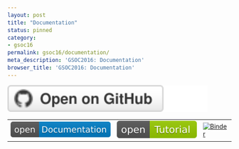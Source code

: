 ```yaml
---
layout: post
title: "Documentation"
status: pinned
category:
- gsoc16
permalink: gsoc16/documentation/
meta_description: 'GSOC2016: Documentation'
browser_title: 'GSOC2016: Documentation'
---
```


<a href="https://github.com/qati/GSOC16"><img alt="Open on GitHub" src="/assets/images/og.svg" width="450px" /></a>
<table><tr>
<td><a href="https://rawgit.com/qati/GSOC16/master/doc/html/index.html"><img alt="Documentation" src="/assets/images/doc.svg" width="250px" /></a></td>
<td><a href="http://mybinder.org/repo/qati/GSOC16"><img alt="Tutorials" src="/assets/images/tut.svg" width="200px" /></a></td>
<td><a href="http://mybinder.org/repo/qati/GSOC16"><img src="http://mybinder.org/badge.svg" alt="Binder" width="200px"></a></td>
</tr></table>